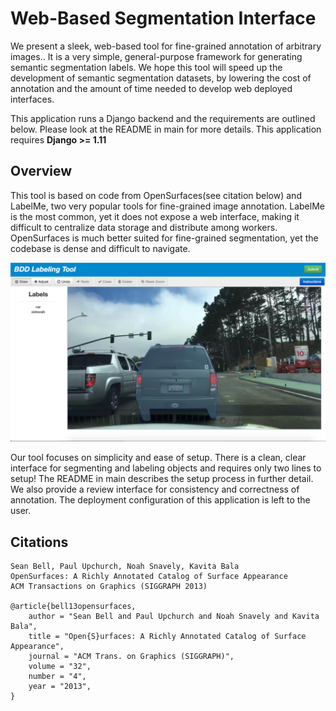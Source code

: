 # Web-Based Segmentation Interface

We present a sleek, web-based  tool for fine-grained annotation of arbitrary images.. It is a very simple, general-purpose
framework for generating semantic segmentation labels. We hope this tool will speed up the 
development of semantic segmentation datasets, by lowering the cost of annotation and the 
amount of time needed to develop web deployed interfaces.
 
This application runs a Django backend and the requirements are outlined below.
Please look at the README in main for more details. This application requires <b> Django >= 1.11 </b>

## Overview
This tool is based on code from OpenSurfaces(see citation below) and LabelMe, two very popular tools
for fine-grained image annotation. LabelMe is the most common, yet it does not expose a web interface,
making it difficult to centralize data storage and distribute among workers. OpenSurfaces is much better
suited for fine-grained segmentation, yet the codebase is dense and difficult to navigate.

<img src='platform.png'></img>

Our tool focuses on simplicity and ease of setup. There is a clean, clear interface for segmenting and labeling objects and requires only two lines to setup! The README in main describes the setup
process in further detail. We also provide  a review interface for consistency and correctness of annotation. The deployment configuration of this application is left to the user.

## Citations

	Sean Bell, Paul Upchurch, Noah Snavely, Kavita Bala
	OpenSurfaces: A Richly Annotated Catalog of Surface Appearance
	ACM Transactions on Graphics (SIGGRAPH 2013)
	
	@article{bell13opensurfaces,
		author = "Sean Bell and Paul Upchurch and Noah Snavely and Kavita Bala",
		title = "Open{S}urfaces: A Richly Annotated Catalog of Surface Appearance",
		journal = "ACM Trans. on Graphics (SIGGRAPH)",
		volume = "32",
		number = "4",
		year = "2013",
	}



